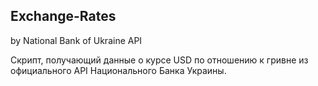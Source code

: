 ## Exchange-Rates
by National Bank of Ukraine API

Скрипт, получающий данные о курсе USD по отношению к гривне из официального API Национального Банка Украины.
